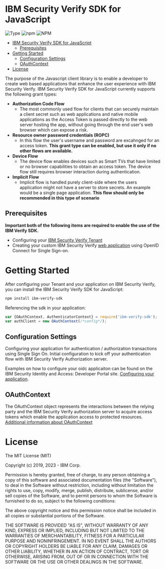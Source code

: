 # IBM Security Verify SDK for JavaScript
![Type](https://img.shields.io/badge/Type-Typescript-blue.svg?style=flat-square)
![npm](https://img.shields.io/npm/v/ibm-verify-sdk.svg?style=flat-square)
![NPM](https://img.shields.io/npm/l/ibm-verify-sdk.svg?colorB=blue&style=flat-square)

- [IBM Security Verify SDK for JavaScript](#ibm-security-verify-sdk-for-javascript)
	- [Prerequisites](#prerequisites)
- [Getting Started](#getting-started)
	- [Configuration Settings](#configuration-settings)
	- [OAuthContext](#oauthcontext)
- [License](#license)

The purpose of the Javascript client library is to enable a developer to create web based applications that enhance the user experience with IBM Security Verify.
IBM Security Verify SDK for JavaScript currently supports the following grant types:
 - **Authorization Code Flow**
    - The most commonly used flow for clients that can securely maintain a client secret such as web applications and native mobile applications as the Access Token is passed directly to the web server hosting the app, without going through the end user's web browser which can expose a risk.
 - **Resource owner password credentials (ROPC)**
	- In this flow the user's username and password are excahnged for an access token.
	**This grant type can be enabled, but use it only if no other flows are available.**
 - **Device Flow**
	-	The device flow enables devices such as Smart TVs that have limited or no browser
	capabilities to obtain an access token. The device flow still requires browser interaction during authentication.
 - **Implicit Flow**
    - Implicit flow is handled purely client-side where the users application might not have a server to store secrets. An example would be a single page application.
		**This flow should only be recommended in this type of scenario**


## Prerequisites
**Important both of the following items are required to enable the use of the IBM Verify SDK.**
- Configuring your [IBM Security Verify Tenant](https://iamdevportal.us-east.mybluemix.net/verify/javascript/civ-getting-started/configuring-your-ci-tenant)
 - Creating your custom IBM Security Verify [web application](https://www.ibm.com/support/knowledgecenter/SSCT62/com.ibm.iamservice.doc/tasks/oidc_app_sso.html) using OpenID Connect for Single Sign-on.


# Getting Started
After configuring your Tenant and your application on IBM Security Verify, you can install the IBM Security Verify SDK for JavaScript:
```bash
npm install ibm-verify-sdk
```

Referencing the sdk in your application:
```javascript
var {OAuthContext, AuthenticatorContext} = require('ibm-verify-sdk');
var authClient = new OAuthContext(/*config*/);

```

## Configuration Settings
Configuring your application for authentication / authorization transactions using Single Sign On.
Initial configuration to kick off your authentication flow with IBM Security Verify Authorization server.

Examples on how to configure your oidc applicaiton can be found on the IBM Security Identity and Access: Developer Portal site. [Configuring your application](http://developer.ice.ibmcloud.com/verify/javascript/ibm-verify-sdk-object-model/config).

## OAuthContext
The OAuthContext object represents the interactions between the relying party and the IBM Security Verify authorization server to acquire access tokens which enable the application access to protected resources.
[Additional information about OAuthContext](https://pages.github.ibm.com/ibm-security/iam-docs/verify/javascript/ibm-verify-sdk-object-model/oauthcontext)



# License
The MIT License (MIT)

Copyright (c) 2019, 2023 - IBM Corp.

Permission is hereby granted, free of charge, to any person obtaining a copy of this software and associated documentation files (the "Software"), to deal in the Software without restriction, including without limitation the rights to use, copy, modify, merge, publish, distribute, sublicense, and/or sell copies of the Software, and to permit persons to whom the Software is furnished to do so, subject to the following conditions:

The above copyright notice and this permission notice shall be included in all copies or substantial portions of the Software.

THE SOFTWARE IS PROVIDED "AS IS", WITHOUT WARRANTY OF ANY KIND, EXPRESS OR IMPLIED, INCLUDING BUT NOT LIMITED TO THE WARRANTIES OF MERCHANTABILITY, FITNESS FOR A PARTICULAR PURPOSE AND NONINFRINGEMENT. IN NO EVENT SHALL THE AUTHORS OR COPYRIGHT HOLDERS BE LIABLE FOR ANY CLAIM, DAMAGES OR OTHER LIABILITY, WHETHER IN AN ACTION OF CONTRACT, TORT OR OTHERWISE, ARISING FROM, OUT OF OR IN CONNECTION WITH THE SOFTWARE OR THE USE OR OTHER DEALINGS IN THE SOFTWARE.
